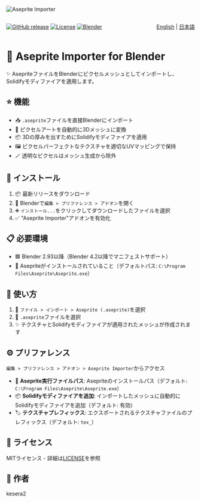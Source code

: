 ![Aseprite Importer](https://aseprite-importer.kesera2.dev/aseprite-importer-logo.gif)

<div style="display: flex; justify-content: space-between; align-items: center;">

<div>

[![GitHub release](https://img.shields.io/github/v/release/kesera2/aseprite-importer-for-blender)](https://github.com/kesera2/aseprite-importer-for-blender/releases)
[![License](https://img.shields.io/github/license/kesera2/aseprite-importer-for-blender)](LICENSE)
[![Blender](https://img.shields.io/badge/Blender-2.93%2B-orange)](https://www.blender.org/)

</div>

<div>

[English](README.md) | [日本語](README.ja.md)

</div>

</div>

# 🎨 Aseprite Importer for Blender

✨ AsepriteファイルをBlenderにピクセルメッシュとしてインポートし、Solidifyモディファイアを適用します。

## ⭐ 機能

- 📥 `.aseprite`ファイルを直接Blenderにインポート
- 🎲 ピクセルアートを自動的に3Dメッシュに変換
- 📦 3Dの厚みを出すためにSolidifyモディファイアを適用
- 🖼️ ピクセルパーフェクトなテクスチャを適切なUVマッピングで保持
- 🪄 透明なピクセルはメッシュ生成から除外

## 💾 インストール

1. 📦 最新リリースをダウンロード
2. 🔧 Blenderで`編集 > プリファレンス > アドオン`を開く
3. ➕ `インストール...`をクリックしてダウンロードしたファイルを選択
4. ✅ "Aseprite Importer"アドオンを有効化

## 📋 必要環境

- 🟦 Blender 2.93以降（Blender 4.2以降でマニフェストサポート）
- 🎨 Asepriteがインストールされていること（デフォルトパス: `C:\Program Files\Aseprite\Aseprite.exe`）

## 🚀 使い方

1. 📂 `ファイル > インポート > Aseprite (.aseprite)`を選択
2. 🎯 `.aseprite`ファイルを選択
3. ✨ テクスチャとSolidifyモディファイアが適用されたメッシュが作成されます

## ⚙️ プリファレンス

`編集 > プリファレンス > アドオン > Aseprite Importer`からアクセス

- 📁 **Aseprite実行ファイルパス**: Asepriteのインストールパス（デフォルト: `C:\Program Files\Aseprite\Aseprite.exe`）
- 📦 **Solidifyモディファイアを追加**: インポートしたメッシュに自動的にSolidifyモディファイアを追加（デフォルト: 有効）
- 🏷️ **テクスチャプレフィックス**: エクスポートされるテクスチャファイルのプレフィックス（デフォルト: `tex_`）

## 📄 ライセンス

MITライセンス - 詳細は[LICENSE](LICENSE)を参照

## 👤 作者

kesera2
